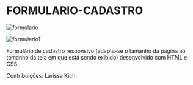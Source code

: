 # FORMULARIO-CADASTRO

![formulario](https://user-images.githubusercontent.com/116196987/208264399-70ff5a9e-7b6b-4100-8bfd-4fadd3f917b5.jpg)

![formulario1](https://user-images.githubusercontent.com/116196987/208264406-94b71c92-b9c0-4368-a3fe-d48beb48e051.jpg)

Formulário de cadastro responsivo (adapta-se o tamanho da página ao tamanho da tela em que está sendo exibido) desenvolvido com HTML e CSS.

Contribuições: Larissa Kich.
